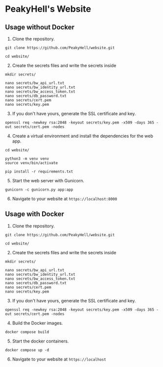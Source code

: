 # PeakyHell's Website

## Usage without Docker

1. Clone the repository.
```
git clone https://github.com/PeakyHell/website.git

cd website/
```

2. Create the secrets files and write the secrets inside
```
mkdir secrets/

nano secrets/bw_api_url.txt
nano secrets/bw_identity_url.txt
nano secrets/bw_access_token.txt
nano secrets/db_password.txt
nano secrets/cert.pem
nano secrets/key.pem
```

3. If you don't have yours, generate the SSL certificate and key.
```
openssl req -newkey rsa:2048 -keyout secrets/key.pem -x509 -days 365 -out secrets/cert.pem -nodes
```

4. Create a virtual environment and install the dependencies for the web app.
```
cd website/

python3 -m venv venv
source venv/bin/activate

pip install -r requirements.txt
```

5. Start the web server with Gunicorn.
```
gunicorn -c gunicorn.py app:app
```

6. Navigate to your website at `https://localhost:8000`

## Usage with Docker

1. Clone the repository.
```
git clone https://github.com/PeakyHell/website.git

cd website/
```

2. Create the secrets files and write the secrets inside
```
mkdir secrets/

nano secrets/bw_api_url.txt
nano secrets/bw_identity_url.txt
nano secrets/bw_access_token.txt
nano secrets/db_password.txt
nano secrets/cert.pem
nano secrets/key.pem
```

3. If you don't have yours, generate the SSL certificate and key.
```
openssl req -newkey rsa:2048 -keyout secrets/key.pem -x509 -days 365 -out secrets/cert.pem -nodes
```

4. Build the Docker images.
```
docker compose build
```

5. Start the docker containers.
```
docker compose up -d
```

6. Navigate to your website at `https://localhost`
